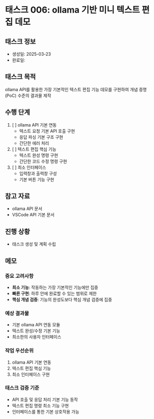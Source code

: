 # 태스크 006: ollama 기반 미니 텍스트 편집 데모

## 태스크 정보
- 생성일: 2025-03-23
- 완료일: 

## 태스크 목적
ollama API를 활용한 가장 기본적인 텍스트 편집 기능 데모를 구현하여 개념 증명(PoC) 수준의 결과물 제작

## 수행 단계
1. [ ] ollama API 기본 연동
   - 텍스트 요청 기본 API 호출 구현
   - 응답 파싱 기본 구조 구현
   - 간단한 에러 처리
2. [ ] 텍스트 편집 핵심 기능
   - 텍스트 완성 명령 구현
   - 간단한 코드 수정 명령 구현
3. [ ] 최소 인터페이스
   - 입력창과 출력창 구성
   - 기본 버튼 기능 구현

## 참고 자료
- ollama API 문서
- VSCode API 기본 문서

## 진행 상황
- 태스크 생성 및 계획 수립

## 메모

### 중요 고려사항
- **최소 기능**: 작동하는 가장 기본적인 기능에만 집중
- **빠른 구현**: 하루 안에 완료할 수 있는 범위로 제한
- **핵심 개념 검증**: 기능의 완성도보다 핵심 개념 검증에 집중

### 예상 결과물
- 기본 ollama API 연동 모듈
- 텍스트 완성/수정 기본 기능
- 최소한의 사용자 인터페이스

### 작업 우선순위
1. ollama API 기본 연동
2. 텍스트 편집 핵심 기능
3. 최소 인터페이스 구현

### 태스크 검증 기준
- API 호출 및 응답 처리 기본 기능 동작
- 텍스트 편집 명령 최소 기능 구현
- 인터페이스를 통한 기본 상호작용 가능 